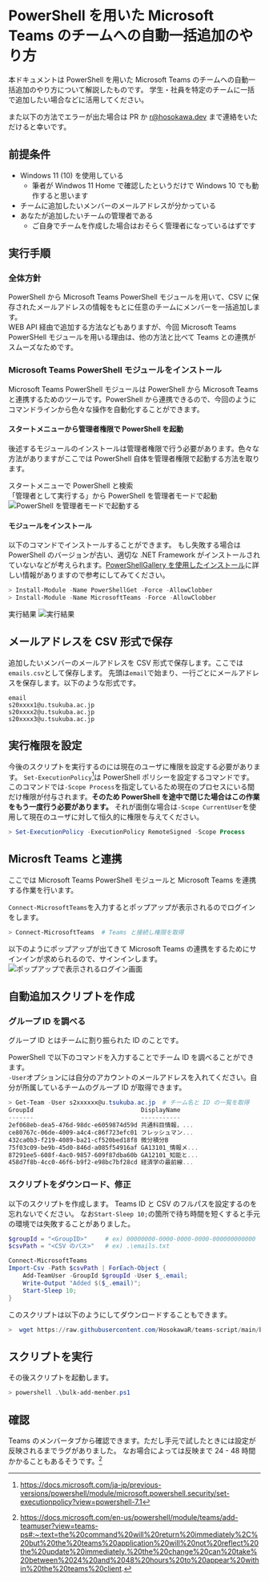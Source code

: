 # PowerShell を用いた Microsoft Teams のチームへの自動一括追加のやり方

本ドキュメントは PowerShell を用いた Microsoft Teams のチームへの自動一括追加のやり方について解説したものです。
学生・社員を特定のチームに一括で追加したい場合などに活用してください。  

また以下の方法でエラーが出た場合は PR か r@hosokawa.dev まで連絡をいただけると幸いです。

## 前提条件

 - Windows 11 (10) を使用している
   - 筆者が Windwos 11 Home で確認したというだけで Windows 10 でも動作すると思います
 - チームに追加したいメンバーのメールアドレスが分かっている
 - あなたが追加したいチームの管理者である
   - ご自身でチームを作成した場合はおそらく管理者になっているはずです

## 実行手順

### 全体方針

PowerShell から Microsoft Teams PowerShell モジュールを用いて、CSV に保存されたメールアドレスの情報をもとに任意のチームにメンバーを一括追加します。  
WEB API 経由で追加する方法などもありますが、今回 Microsoft Teams PowerSHell モジュールを用いる理由は、他の方法と比べて Teams との連携がスムーズなためです。

### Microsoft Teams PowerShell モジュールをインストール

Microsoft Teams PowerShell モジュールは PowerShell から Microsoft Teams と連携するためのツールです。PowerShell から連携できるので、今回のようにコマンドラインから色々な操作を自動化することができます。

#### スタートメニューから管理者権限で PowerShell を起動

後述するモジュールのインストールは管理者権限で行う必要があります。色々な方法がありますがここでは PowerShell 自体を管理者権限で起動する方法を取ります。

スタートメニューで PowerShell と検索  
「管理者として実行する」から PowerShell を管理者モードで起動
![PowerShell を管理者モードで起動する](https://user-images.githubusercontent.com/45098934/181064691-29e6700d-f8c5-4f47-9289-f1bc43c1a08e.png)

#### モジュールをインストール

以下のコマンドでインストールすることができます。
もし失敗する場合は PowerShell のバージョンが古い、適切な .NET Framework がインストールされていないなどが考えられます。[PowerShellGallery を使用したインストール](https://docs.microsoft.com/ja-jp/microsoftteams/teams-powershell-install#installing-using-the-powershellgallery)に詳しい情報がありますので参考にしてみてください。

```powershell
> Install-Module -Name PowerShellGet -Force -AllowClobber
> Install-Module -Name MicrosoftTeams -Force -AllowClobber
```

実行結果
![実行結果](https://user-images.githubusercontent.com/45098934/181065738-e42565fd-66ea-4396-8aea-29a189d8e3d1.png)

## メールアドレスを CSV 形式で保存

追加したいメンバーのメールアドレスを CSV 形式で保存します。ここでは`emails.csv`として保存します。
先頭は`email`で始まり、一行ごとにメールアドレスを保存します。以下のような形式です。

```csv
email
s20xxxx1@u.tsukuba.ac.jp
s20xxxx2@u.tsukuba.ac.jp
s20xxxx3@u.tsukuba.ac.jp
```

## 実行権限を設定

今後のスクリプトを実行するのには現在のユーザに権限を設定する必要があります。
`Set-ExecutionPolicy`[^1]は PowerShell ポリシーを設定するコマンドです。  
このコマンドでは`-Scope Process`を指定しているため現在のプロセスにいる間だけ権限が付与されます。**そのため PowerShell を途中で閉じた場合はこの作業をもう一度行う必要があります。**
それが面倒な場合は`-Scope CurrentUser`を使用して現在のユーザに対して恒久的に権限を与えてください。

```powershell
> Set-ExecutionPolicy -ExecutionPolicy RemoteSigned -Scope Process 
```

## Microsft Teams と連携

ここでは Microsoft Teams PowerShell モジュールと Microsoft Teams を連携する作業を行います。

`Connect-MicrosoftTeams`を入力するとポップアップが表示されるのでログインをします。

```powershell
> Connect-MicrosoftTeams  # Teams と接続し権限を取得
```

以下のようにポップアップが出てきて Microsoft Teams の連携をするためにサインインが求められるので、サインインします。
![ポップアップで表示されるログイン画面](https://user-images.githubusercontent.com/45098934/181068979-e9f51c88-922c-46aa-abc6-4681a1acf85b.png)

## 自動追加スクリプトを作成

### グループ ID を調べる

グループ ID とはチームに割り振られた ID のことです。

PowerShell で以下のコマンドを入力することでチーム ID を調べることができます。   
`-User`オプションには自分のアカウントのメールアドレスを入れてください。自分が所属しているチームのグループ ID が取得できます。

```powershell
> Get-Team -User s2xxxxxx@u.tsukuba.ac.jp  # チーム名と ID の一覧を取得
GroupId                              DisplayName       
-------                              -----------       
2ef068eb-dea5-476d-98dc-e6059874d59d 共通科目情報，...  
ce80767c-06de-4009-a4c4-c86f723efc01 フレッシュマン...  
432ca0b3-f219-4089-ba21-cf520bed18f8 微分積分B          
75f03c09-be9b-45d0-846d-a085f54916af GA13101_情報メ... 
87291ee5-608f-4ac0-9857-609f87dba60b GA12101_知能と... 
458d7f8b-4cc0-46f6-b9f2-e98bc7bf28cd 経済学の最前線...  
```

### スクリプトをダウンロード、修正

以下のスクリプトを作成します。
Teams ID と CSV のフルパスを設定するのを忘れないでください。
なお`Start-Sleep 10;`の箇所で待ち時間を短くすると手元の環境では失敗することがありました。

```powershell
$groupId = "<GroupID>"     # ex) 00000000-0000-0000-0000-000000000000
$csvPath = "<CSV のパス>"   # ex) .\emails.txt

Connect-MicrosoftTeams
Import-Csv -Path $csvPath | ForEach-Object {
    Add-TeamUser -GroupId $groupId -User $_.email;
    Write-Output "Added $($_.email)"; 
    Start-Sleep 10;
}
```

このスクリプトは以下のようにしてダウンロードすることもできます。

```powershell
>  wget https://raw.githubusercontent.com/HosokawaR/teams-script/main/bulk-add-member.ps1 -OutFile bulk-add-member.ps1
```

## スクリプトを実行

その後スクリプトを起動します。

```powershell
> powershell .\bulk-add-menber.ps1   
```

## 確認

Teams のメンバータブから確認できます。ただし手元で試したときには設定が反映されるまでラグがありました。
なお場合によっては反映まで 24 - 48 時間かかることもあるそうです。[^2]

[^1]: https://docs.microsoft.com/ja-jp/previous-versions/powershell/module/microsoft.powershell.security/set-executionpolicy?view=powershell-7.1
[^2]: https://docs.microsoft.com/en-us/powershell/module/teams/add-teamuser?view=teams-ps#:~:text=the%20command%20will%20return%20immediately%2C%20but%20the%20teams%20application%20will%20not%20reflect%20the%20update%20immediately.%20the%20change%20can%20take%20between%2024%20and%2048%20hours%20to%20appear%20within%20the%20teams%20client.
